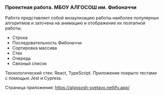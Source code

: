 ### Проектная работа. МБОУ АЛГОСОШ им. Фибоначчи

Работа представляет собой визаулизацию работы наиболее популярных алгоритмов и заточена на анимацию и отображение их поэтапной работы.

- Строка
- Последовательность Фибоначчи
- Сортировка массива
- Стек
- Очередь
- Связный список

Технологический стек: React, TypeScript. Приложение покрыто тестами с помощью Jest и Cypress.

Страница приложения: https://algososh-svetavo.netlify.app/
